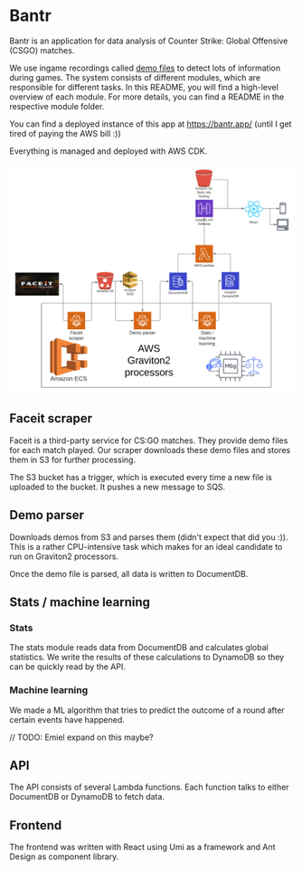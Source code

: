 # Bantr

Bantr is an application for data analysis of Counter Strike: Global Offensive (CSGO) matches.

We use ingame recordings called [demo files](https://developer.valvesoftware.com/wiki/DEM_Format) to detect lots of information during games. The system consists of different modules, which are responsible for different tasks. In this README, you will find a high-level overview of each module. For more details, you can find a README in the respective module folder.

You can find a deployed instance of this app at https://bantr.app/ (until I get tired of paying the AWS bill :))


Everything is managed and deployed with AWS CDK.

![](./system_diagram.png)

## Faceit scraper

Faceit is a third-party service for CS:GO matches. They provide demo files for each match played. Our scraper downloads these demo files and stores them in S3 for further processing.

The S3 bucket has a trigger, which is executed every time a new file is uploaded to the bucket. It pushes a new message to SQS.

## Demo parser

Downloads demos from S3 and parses them (didn't expect that did you :)). This is a rather CPU-intensive task which makes for an ideal candidate to run on Graviton2 processors.

Once the demo file is parsed, all data is written to DocumentDB.


## Stats / machine learning

### Stats

The stats module reads data from DocumentDB and calculates global statistics. We write the results of these calculations to DynamoDB so they can be quickly read by the API. 

### Machine learning

We made a ML algorithm that tries to predict the outcome of a round after certain events have happened.

// TODO: Emiel expand on this maybe?

## API

The API consists of several Lambda functions. Each function talks to either DocumentDB or DynamoDB to fetch data.

## Frontend

The frontend was written with React using Umi as a framework and Ant Design as component library.